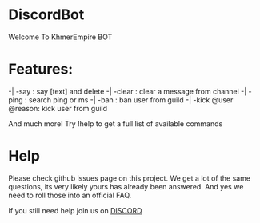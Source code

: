# DiscordBot
Welcome To KhmerEmpire BOT

# Features:
-| -say : say [text] and delete
-| -clear : clear a message from channel
-| -ping : search ping or ms
-| -ban : ban user from guild
-| -kick @user @reason: kick user from guild

And much more! Try !help to get a full list of available commands

# Help
Please check github issues page on this project. We get a lot of the same questions, its very likely yours has already been answered. And yes we need to roll those into an official FAQ.

If you still need help join us on [DISCORD](https://discord.gg/7mS9GEY)
